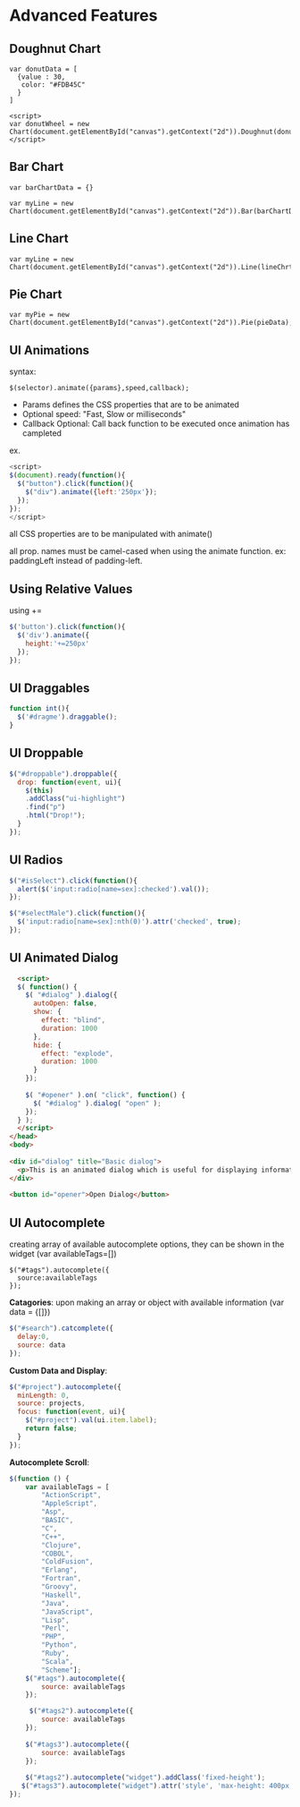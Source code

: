# Advanced Features

## Doughnut Chart

```
var donutData = [
  {value : 30,
   color: "#FDB45C"
  }
]

<script>
var donutWheel = new Chart(document.getElementById("canvas").getContext("2d")).Doughnut(donutData);
</script>
```

## Bar Chart

```
var barChartData = {}

var myLine = new Chart(document.getElementById("canvas").getContext("2d")).Bar(barChartData);
```

## Line Chart

```
var myLine = new Chart(document.getElementById("canvas").getContext("2d")).Line(lineChrtData);
```

## Pie Chart

```
var myPie = new Chart(document.getElementById("canvas").getContext("2d")).Pie(pieData);
```

## UI Animations
syntax:
```
$(selector).animate({params},speed,callback);
```

* Params defines the CSS properties that are to be animated
* Optional speed: "Fast, Slow or milliseconds"
* Callback Optional: Call back function to be executed once animation has campleted

ex. 
```javascript
<script>
$(document).ready(function(){
  $("button").click(function(){
    $("div").animate({left:'250px'});
  });
});
</script>
```

all CSS properties are to be manipulated with animate()

all prop. names must be camel-cased when using the animate function. 
ex: paddingLeft instead of padding-left.

## Using Relative Values
using +=
```javascript
$('button').click(function(){
  $('div').animate({
    height:'+=250px'
  });
});
```

## UI Draggables

```javascript
function int(){
  $('#dragme').draggable();
}
```

## UI Droppable

```javascript
$("#droppable").droppable({
  drop: function(event, ui){
    $(this)
    .addClass("ui-highlight")
    .find("p")
    .html("Drop!");
  }
});
```

## UI Radios
```javascript
$("#isSelect").click(function(){
  alert($('input:radio[name=sex]:checked').val());
});

$("#selectMale").click(function(){
  $('input:radio[name=sex]:nth(0)').attr('checked', true);
});
```

## UI Animated Dialog

```html
  <script>
  $( function() {
    $( "#dialog" ).dialog({
      autoOpen: false,
      show: {
        effect: "blind",
        duration: 1000
      },
      hide: {
        effect: "explode",
        duration: 1000
      }
    });
 
    $( "#opener" ).on( "click", function() {
      $( "#dialog" ).dialog( "open" );
    });
  } );
  </script>
</head>
<body>
 
<div id="dialog" title="Basic dialog">
  <p>This is an animated dialog which is useful for displaying information. The dialog window can be moved, resized and closed with the 'x' icon.</p>
</div>
 
<button id="opener">Open Dialog</button>
```

## UI Autocomplete
creating array of available autocomplete options, they can be shown in the widget (var availableTags=[])
```
$("#tags").autocomplete({
  source:availableTags
});
```

**Catagories**:
upon making an array or object with available information (var data = {[]})
```javascript
$("#search").catcomplete({
  delay:0,
  source: data
});
```

**Custom Data and Display**:
```javascript
$("#project").autocomplete({
  minLength: 0,
  source: projects,
  focus: function(event, ui){
    $("#project").val(ui.item.label);
    return false;
  }
});
```

**Autocomplete Scroll**:
```javascript
$(function () {
    var availableTags = [
        "ActionScript",
        "AppleScript",
        "Asp",
        "BASIC",
        "C",
        "C++",
        "Clojure",
        "COBOL",
        "ColdFusion",
        "Erlang",
        "Fortran",
        "Groovy",
        "Haskell",
        "Java",
        "JavaScript",
        "Lisp",
        "Perl",
        "PHP",
        "Python",
        "Ruby",
        "Scala",
        "Scheme"];
    $("#tags").autocomplete({
        source: availableTags
    });

     $("#tags2").autocomplete({
        source: availableTags
    });
    
    $("#tags3").autocomplete({
        source: availableTags
    });
    
    $("#tags2").autocomplete("widget").addClass('fixed-height');
   $("#tags3").autocomplete("widget").attr('style', 'max-height: 400px; overflow-y: auto; overflow-x: hidden;')
});
```
